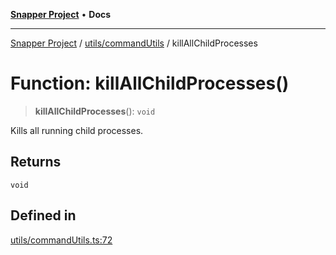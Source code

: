 [**Snapper Project**](../../../README.md) • **Docs**

***

[Snapper Project](../../../README.md) / [utils/commandUtils](../README.md) / killAllChildProcesses

# Function: killAllChildProcesses()

> **killAllChildProcesses**(): `void`

Kills all running child processes.

## Returns

`void`

## Defined in

[utils/commandUtils.ts:72](https://github.com/sayfer-io/Snapper/blob/a444e49088c95ab4a94b5ec3502c29e0d5191e98/utils/commandUtils.ts#L72)
